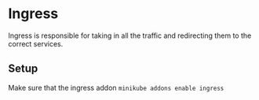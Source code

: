 # Ingress

Ingress is responsible for taking in all the traffic and redirecting them
to the correct services.

## Setup
Make sure that the ingress addon `minikube addons enable ingress`